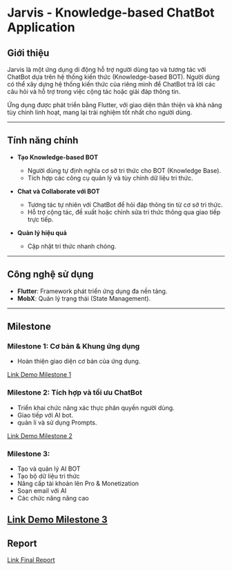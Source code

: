 # Jarvis - Knowledge-based ChatBot Application  

## Giới thiệu  
Jarvis là một ứng dụng di động hỗ trợ người dùng tạo và tương tác với ChatBot dựa trên hệ thống kiến thức (Knowledge-based BOT). Người dùng có thể xây dựng hệ thống kiến thức của riêng mình để ChatBot trả lời các câu hỏi và hỗ trợ trong việc cộng tác hoặc giải đáp thông tin.  

Ứng dụng được phát triển bằng Flutter, với giao diện thân thiện và khả năng tùy chỉnh linh hoạt, mang lại trải nghiệm tốt nhất cho người dùng.  

---

## Tính năng chính  
- **Tạo Knowledge-based BOT**  
  - Người dùng tự định nghĩa cơ sở tri thức cho BOT (Knowledge Base).  
  - Tích hợp các công cụ quản lý và tùy chỉnh dữ liệu tri thức.  

- **Chat và Collaborate với BOT**  
  - Tương tác tự nhiên với ChatBot để hỏi đáp thông tin từ cơ sở tri thức.  
  - Hỗ trợ cộng tác, đề xuất hoặc chỉnh sửa tri thức thông qua giao tiếp trực tiếp.  

- **Quản lý hiệu quả**  
  - Cập nhật tri thức nhanh chóng.  

---

## Công nghệ sử dụng  

- **Flutter**: Framework phát triển ứng dụng đa nền tảng.  
- **MobX**: Quản lý trạng thái (State Management).  
---

## Milestone  

### **Milestone 1: Cơ bản & Khung ứng dụng**  
- Hoàn thiện giao diện cơ bản của ứng dụng.  

[Link Demo Milestone 1](https://youtu.be/ieXhX9QqnDs)  

### **Milestone 2: Tích hợp và tối ưu ChatBot**  
- Triển khai chức năng xác thực phân quyền người dùng.
- Giao tiếp với AI bot.  
- quản lí và sử dụng Prompts.  

[Link Demo Milestone 2](https://youtu.be/oKTvHQzcCtM)

### **Milestone 3:**  
- Tạo và quản lý AI BOT
- Tạo bộ dữ liệu tri thức
- Nâng cấp tài khoản lên Pro & Monetization
- Soạn email với AI
- Các chức năng nâng cao
  
[Link Demo Milestone 3](https://youtu.be/YhXR7WsG7uE)  
---
## Report 
[Link Final Report](https://drive.google.com/drive/folders/10BSXSIZGXR4yvYZFDwvHMnmRSI3O74wj?usp=sharing)  

